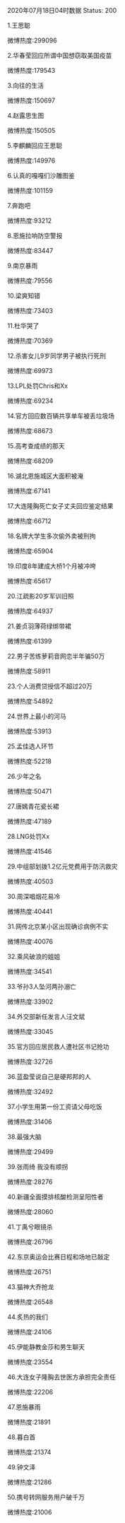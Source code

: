 2020年07月18日04时数据
Status: 200

1.王思聪

微博热度:299096

2.华春莹回应所谓中国想窃取美国疫苗

微博热度:179543

3.向往的生活

微博热度:150697

4.赵露思生图

微博热度:150505

5.李麒麟回应王思聪

微博热度:149976

6.认真的嘎嘎们沙雕图鉴

微博热度:101159

7.奔跑吧

微博热度:93212

8.恩施拉响防空警报

微博热度:83447

9.南京暴雨

微博热度:79556

10.梁爽知错

微博热度:73403

11.杜华哭了

微博热度:70369

12.杀害女儿9岁同学男子被执行死刑

微博热度:69973

13.LPL处罚Chris和Xx

微博热度:69234

14.官方回应数百辆共享单车被丢垃圾场

微博热度:68673

15.高考查成绩的那天

微博热度:68209

16.湖北恩施城区大面积被淹

微博热度:67141

17.大连隆胸死亡女子丈夫回应鉴定结果

微博热度:66712

18.名牌大学生多次偷外卖被刑拘

微博热度:65904

19.印度8年建成大桥1个月被冲垮

微博热度:65617

20.江疏影20岁军训旧照

微博热度:64937

21.姜贞羽薄荷绿绑带裙

微博热度:61399

22.男子苦练萝莉音网恋半年骗50万

微博热度:58911

23.个人消费贷授信不超过20万

微博热度:54892

24.世界上最小的河马

微博热度:53913

25.孟佳选人环节

微博热度:52218

26.少年之名

微博热度:50471

27.唐嫣青花瓷长裙

微博热度:47189

28.LNG处罚Xx

微博热度:41546

29.中组部划拨1.2亿元党费用于防汛救灾

微博热度:40503

30.周深唱烟花易冷

微博热度:40441

31.网传北京某小区出现确诊病例不实

微博热度:40076

32.乘风破浪的姐姐

微博热度:34541

33.爷孙3人坠河两孙溺亡

微博热度:33902

34.外交部新任发言人汪文斌

微博热度:33045

35.官方回应居民救人遭社区书记抢功

微博热度:32726

36.蓝盈莹说自己是硬邦邦的人

微博热度:32492

37.小学生用第一份工资请父母吃饭

微博热度:31406

38.最强大脑

微博热度:29499

39.张雨绮 我没有顺拐

微博热度:28276

40.新疆全面摸排核酸检测呈阳性者

微博热度:28060

41.丁禹兮眼镜杀

微博热度:26796

42.东京奥运会比赛日程和场地已敲定

微博热度:26751

43.猫神大乔抢龙

微博热度:26548

44.炙热的我们

微博热度:24106

45.伊能静教金莎和男生聊天

微博热度:23554

46.大连女子隆胸去世医方承担完全责任

微博热度:22206

47.恩施暴雨

微博热度:21891

48.暮白首

微博热度:21374

49.钟文泽

微博热度:21286

50.携号转网服务用户破千万

微博热度:21006

